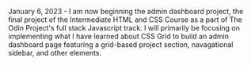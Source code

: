 January 6, 2023 - I am now beginning the admin dashboard project, the final project of the Intermediate HTML and CSS Course as a part of The Odin Project's full stack Javascript track. I will primarily be focusing on implementing what I have learned about CSS Grid to build an admin dashboard page featuring a grid-based project section, navagational sidebar, and other elements.